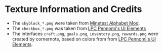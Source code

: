 # Texture Information and Credits

* The `skyblock_*.png` were taken from [Minetest Alphabet Mod](http://minetest.net/forum/viewtopic.php?id=2312).
* The `checkbox_*.png` was taken from [LPC Pennomi's UI Elements](https://opengameart.org/content/lpc-pennomis-ui-elements)
* The interfaces `craft.png`, `goals.png`, `inventory.png`, `rewards.png` were created by cornernote, based on colors from  from [LPC Pennomi's UI Elements](https://opengameart.org/content/lpc-pennomis-ui-elements).
